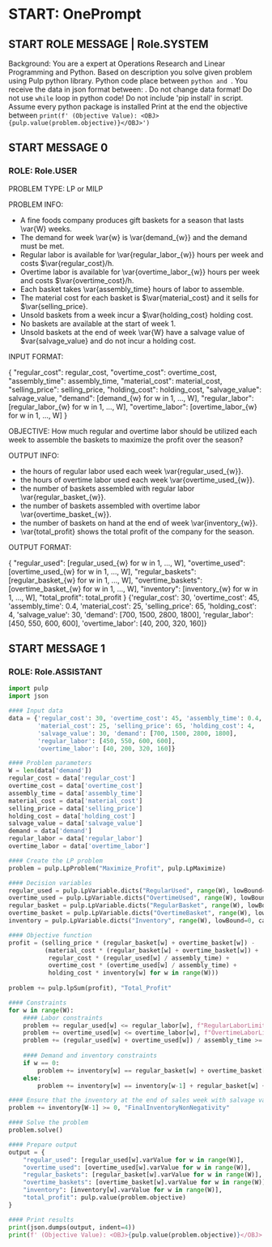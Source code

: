 # START: OnePrompt 
## START ROLE MESSAGE | Role.SYSTEM 
Background: You are a expert at Operations Research and Linear Programming and Python. Based on description you solve given problem using Pulp python library. Python code place between ```python and ```. You receive the data in json format between: <DATA></DATA>. Do not change data format! Do not use `while` loop in python code! Do not include 'pip install' in script. Assume every python package is installed Print at the end the objective between <OBJ></OBJ> `print(f' (Objective Value): <OBJ>{pulp.value(problem.objective)}</OBJ>')`  
## START MESSAGE 0 
### ROLE: Role.USER
<DESCRIPTION>
PROBLEM TYPE: LP or MILP

PROBLEM INFO:

- A fine foods company produces gift baskets for a season that lasts \var{W} weeks.
- The demand for week \var{w} is \var{demand_{w}} and the demand must be met.
- Regular labor is available for \var{regular_labor_{w}} hours per week and costs $\var{regular_cost}/h.
- Overtime labor is available for \var{overtime_labor_{w}} hours per week and costs $\var{overtime_cost}/h.
- Each basket takes \var{assembly_time} hours of labor to assemble.
- The material cost for each basket is $\var{material_cost} and it sells for $\var{selling_price}.
- Unsold baskets from a week incur a $\var{holding_cost} holding cost. 
- No baskets are available at the start of week 1.
- Unsold baskets at the end of week \var{W} have a salvage value of $var{salvage_value} and do not incur a holding cost.

INPUT FORMAT: 

{
    "regular_cost": regular_cost,
    "overtime_cost": overtime_cost,
    "assembly_time": assembly_time,
    "material_cost": material_cost,
    "selling_price": selling_price,
    "holding_cost": holding_cost,
    "salvage_value": salvage_value,
    "demand": [demand_{w} for w in 1, ..., W],
    "regular_labor": [regular_labor_{w} for w in 1, ..., W],
    "overtime_labor": [overtime_labor_{w} for w in 1, ..., W]
}

OBJECTIVE: How much regular and overtime labor should be utilized each week to assemble the baskets to maximize the profit over the season?

OUTPUT INFO:

- the hours of regular labor used each week \var{regular_used_{w}}.
- the hours of overtime labor used each week \var{overtime_used_{w}}.
- the number of baskets assembled with regular labor \var{regular_basket_{w}}.
- the number of baskets assembled with overtime labor \var{overtime_basket_{w}}.
- the number of baskets on hand at the end of week \var{inventory_{w}}.
- \var{total_profit} shows the total profit of the company for the season.

OUTPUT FORMAT:

{
    "regular_used": [regular_used_{w} for w in 1, ..., W],
    "overtime_used": [overtime_used_{w} for w in 1, ..., W],
    "regular_baskets": [regular_basket_{w} for w in 1, ..., W],
    "overtime_baskets": [overtime_basket_{w} for w in 1, ..., W],
    "inventory": [inventory_{w} for w in 1, ..., W],
    "total_profit": total_profit
}
</DESCRIPTION>
<DATA>
{'regular_cost': 30, 'overtime_cost': 45, 'assembly_time': 0.4, 'material_cost': 25, 'selling_price': 65, 'holding_cost': 4, 'salvage_value': 30, 'demand': [700, 1500, 2800, 1800], 'regular_labor': [450, 550, 600, 600], 'overtime_labor': [40, 200, 320, 160]}</DATA>


## START MESSAGE 1 
### ROLE: Role.ASSISTANT
```python
import pulp
import json

#### Input data
data = {'regular_cost': 30, 'overtime_cost': 45, 'assembly_time': 0.4, 
        'material_cost': 25, 'selling_price': 65, 'holding_cost': 4, 
        'salvage_value': 30, 'demand': [700, 1500, 2800, 1800], 
        'regular_labor': [450, 550, 600, 600], 
        'overtime_labor': [40, 200, 320, 160]}

#### Problem parameters
W = len(data['demand'])
regular_cost = data['regular_cost']
overtime_cost = data['overtime_cost']
assembly_time = data['assembly_time']
material_cost = data['material_cost']
selling_price = data['selling_price']
holding_cost = data['holding_cost']
salvage_value = data['salvage_value']
demand = data['demand']
regular_labor = data['regular_labor']
overtime_labor = data['overtime_labor']

#### Create the LP problem
problem = pulp.LpProblem("Maximize_Profit", pulp.LpMaximize)

#### Decision variables
regular_used = pulp.LpVariable.dicts("RegularUsed", range(W), lowBound=0, cat='Continuous')
overtime_used = pulp.LpVariable.dicts("OvertimeUsed", range(W), lowBound=0, cat='Continuous')
regular_basket = pulp.LpVariable.dicts("RegularBasket", range(W), lowBound=0, cat='Integer')
overtime_basket = pulp.LpVariable.dicts("OvertimeBasket", range(W), lowBound=0, cat='Integer')
inventory = pulp.LpVariable.dicts("Inventory", range(W), lowBound=0, cat='Integer')

#### Objective function
profit = (selling_price * (regular_basket[w] + overtime_basket[w]) - 
          (material_cost * (regular_basket[w] + overtime_basket[w]) +
           regular_cost * (regular_used[w] / assembly_time) +
           overtime_cost * (overtime_used[w] / assembly_time) +
           holding_cost * inventory[w] for w in range(W)))
          
problem += pulp.lpSum(profit), "Total_Profit"

#### Constraints
for w in range(W):
    #### Labor constraints
    problem += regular_used[w] <= regular_labor[w], f"RegularLaborLimit_week_{w}"
    problem += overtime_used[w] <= overtime_labor[w], f"OvertimeLaborLimit_week_{w}"
    problem += (regular_used[w] + overtime_used[w]) / assembly_time >= regular_basket[w] + overtime_basket[w], f"ProductionLimit_week_{w}"
    
    #### Demand and inventory constraints
    if w == 0:
        problem += inventory[w] == regular_basket[w] + overtime_basket[w] - demand[w], f"InventoryWeek_{w}"
    else:
        problem += inventory[w] == inventory[w-1] + regular_basket[w] + overtime_basket[w] - demand[w], f"InventoryWeek_{w}"

#### Ensure that the inventory at the end of sales week with salvage value
problem += inventory[W-1] >= 0, "FinalInventoryNonNegativity"

#### Solve the problem
problem.solve()

#### Prepare output
output = {
    "regular_used": [regular_used[w].varValue for w in range(W)],
    "overtime_used": [overtime_used[w].varValue for w in range(W)],
    "regular_baskets": [regular_basket[w].varValue for w in range(W)],
    "overtime_baskets": [overtime_basket[w].varValue for w in range(W)],
    "inventory": [inventory[w].varValue for w in range(W)],
    "total_profit": pulp.value(problem.objective)
}

#### Print results
print(json.dumps(output, indent=4))
print(f' (Objective Value): <OBJ>{pulp.value(problem.objective)}</OBJ>')
```

